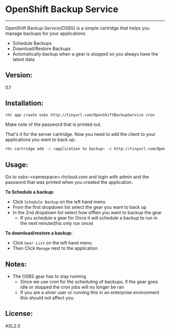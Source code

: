 OpenShift Backup Service
========================
------------------------

OpenShift Backup Service(OSBS) is a simple cartridge that helps you manage backups for your applications

  - Schedule Backups
  - Download/Restore Backups
  - Automatically backup when a gear is stopped so you always have the latest data

Version:
--------------
0.1

Installation:
--------------
```sh
rhc app create osbs http://tinyurl.com/OpenShiftBackupService cron
```
Make note of the password that is printed out.

That's it for the server cartridge. Now you need to add the client to your applications you want to back up:
```sh
rhc cartridge add -a <application to backup> -c http://tinyurl.com/OpenShiftBackupClient
```

Usage:
--------------
Go to osbs-&lt;namespace&gt;.rhcloud.com and login with admin and the password that was printed when you created the application.

**To Schedule a backup:**
* Click `Schedule Backup` on the left hand menu
* From the first dropdown list select the gear you want to back up
* In the 2nd dropdown list select how offten you want to backup the gear
  - If you schedule a gear for Once it will schedule a backup to run in the next minute(this only run once)

**To download/restore a backup:**
* Click `Gear List` on the left hand menu
* Then Click `Manage` next to the application

Notes:
--------------
* The OSBS gear has to stay running
    * Since we use cron for the scheduling of backups, if the gear goes idle or stopped the cron jobs will no longer be ran
    * If you are a silver user or running this in an enterprise environment this should not affect you.

License:
--------------
ASL2.0
